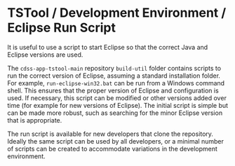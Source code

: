 # TSTool / Development Environment / Eclipse Run Script #

It is useful to use a script to start Eclipse so that the correct
Java and Eclipse versions are used.

The `cdss-app-tstool-main` repository `build-util` folder contains scripts to run the correct version of Eclipse,
assuming a standard installation folder.  For example, `run-eclipse-win32.bat` can be run from a Windows command shell.
This ensures that the proper version of Eclipse and configuration is used.
If necessary, this script can be modified or other versions added over time (for example for new versions of Eclipse).
The initial script is simple but can be made more robust, such as searching for the minor Eclipse version that is appropriate.

The run script is available for new developers that clone the repository.
Ideally the same script can be used by all developers, or a minimal number of scripts can be created to accommodate 
variations in the development environment.
